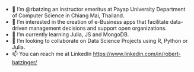 - 👋 I’m @rbatzing an instructor emeritus at Payap University Department of Computer Science in Chiang Mai, Thailand.
- 👀 I’m interested in the creation of e-Business apps that facilitate data-driven management decisions and support open organizations.
- 🌱 I’m currently learning Julia, JS and MongoDB.
- 💞️ I’m looking to collaborate on Data Science Projects using R, Python or Julia.
- 📫 You can reach me at LinkedIn  https://www.linkedin.com/in/robert-batzinger/


